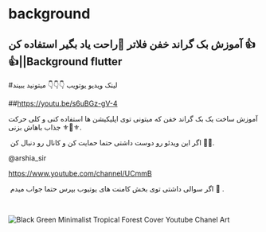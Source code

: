 # background

## آموزش بک گراند خفن فلاتر 📱راحت یاد بگیر استفاده کن 👍👍||Background flutter ⁣

#لینک ویدیو یوتویب 👇👇👇 میتونید ببیند

##https://youtu.be/s6uBGz-gV-4

آموزش ساخت یک بک گراند خفن که میتونی توی اپلیکیشن ها استفاده کنی  و کلی حرکت جذاب باهاش بزنی ⚜️💯⚜️.⁣

⁣
اگر این ویدئو رو دوست داشتی حتما حمایت  کن و کانال  رو دنبال کن 🌹🌹.⁣
 
 @arshia_sir 
 
https://www.youtube.com/channel/UCmmB

⁣
اگر سوالی داشتی  توی بخش کامنت   های یوتیوب  بپرس حتما جواب میدم 🤌 .⁣

⁣

![Black   Green Minimalist Tropical Forest Cover Youtube Chanel Art](https://user-images.githubusercontent.com/98395557/183146930-73105683-cec6-47e3-af31-7af6c4d11887.jpg)



